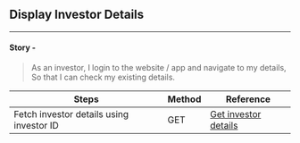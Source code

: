 ## Display Investor Details
----------------

#### Story -
> As an investor, I login to the website / app and navigate to my details, So that I can check my existing details.

|     Steps    |     Method       |    Reference    |
|--------------|------------------|-----------------|
| Fetch investor details using investor ID | GET | [Get investor details](https://fintechprimitives.com/api/#get-investor-details) |
